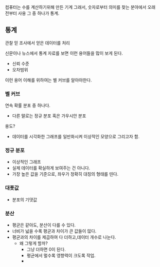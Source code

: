 컴퓨터는 수를 계산하기위해 만든 기계
그래서, 숫자로부터 의미를 찾는 분야에서 오래전부터 사용
그 중 하나가 통계.
## 통계
관찰 믿 조사에서 얻은 데이터를 처리

신문이나 뉴스에서 통계 자료를 보면 이런 용어들을 많이 보게 된다.
- 신뢰 수준
- 오차범위

이런 용어 이해를 위하여는 벨 커브를 알아야한다. 

### 벨 커브
연속 확률 분포 중 하나다.
- 다른 말로는 정규 분포 혹은 가우시안 분포

용도? 
- 데이터를 시각화한 그래프를 일반화시켜 이상적인 모양으로 그리고자 함.

### 정규 분포
- 이상적인 그래프
- 실제 데이터를 확실하게 보여주는 건 아니다. 
- 가장 높은 값을 기준으로, 좌우가 정확히 대칭의 형태를 띤다. 

### 대푯값
- 분포의 기댓값

### 분산 
- 평균은 같아도, 분산이 다를 수 있다. 
- 너비가 넓을 수록 평균과 차이가 큰 값들이 많다.
- 평균과의 차이를 제곱하여 다 더하고,데이터 개수로 나눈다.
  - 왜 그렇게 할까?
    - 그냥 더하면 0이 된다.
    - 평균에서 멀수록 영향력이 크도록 작업.
    - 